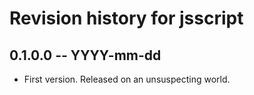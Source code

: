 # Revision history for jsscript

## 0.1.0.0 -- YYYY-mm-dd

* First version. Released on an unsuspecting world.
